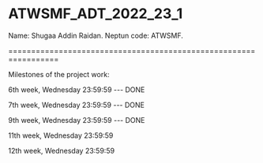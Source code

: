 # ATWSMF_ADT_2022_23_1

Name: Shugaa Addin Raidan.
Neptun code: ATWSMF.

=================================================================

Milestones of the project work:

6th week, Wednesday 23:59:59 --- DONE

7th week, Wednesday 23:59:59 --- DONE

9th week, Wednesday 23:59:59 --- DONE

11th week, Wednesday 23:59:59

12th week, Wednesday 23:59:59

